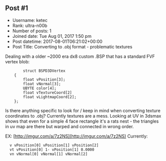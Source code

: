 ## Post #1
- Username: ketec
- Rank: ultra-n00b
- Number of posts: 1
- Joined date: Tue Aug 01, 2017 1:50 pm
- Post datetime: 2017-08-01T06:21:02+00:00
- Post Title: Converting to .obj format - problematic textures

Dealing with a older ~2000 era dx8 custom .BSP that has a standard FVF vertex blob:

```
        struct BSPD3DVertex
	{
		float vPosition[3];
		float vNormal[3];
		UBYTE color[4];
		float vTextureCoord[2]
		float vLightmapCoord[2];
	};

```


Is there anything specific to look for / keep in mind when converting texture coordinates to .obj? Currently textures are  a mess. Looking at UV in 3dsmax shows that even for a simple 4 face rectangle it's a rats nest - the triangles in uv map  are there but warped and connected in wrong order.

EX: [http://imgur.com/a/7z2NS](http://imgur.com/a/7z2NS)
Currently:

```
  v vPosition[0] vPosition[1] vPosition[2]
  vt vPosition[0] 1- vPosition[1] 0.0000
  vn vNormal[0] vNormal[1] vNormal[2]

```
